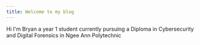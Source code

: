 ```yaml
---
title: Welcome to my blog
---
```

Hi I'm Bryan a year 1 student currently pursuing a Diploma in Cybersecurity and Digital Forensics in Ngee Ann Polytechnic
